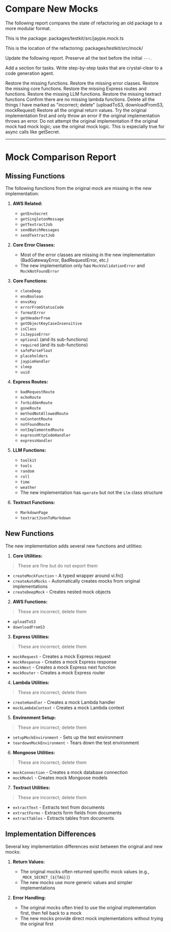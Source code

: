 #  Compare New Mocks

The following report compares the state of refactoring an old package to a more modular format.

This is the package:
packages/testkit/src/jaypie.mock.ts

This is the location of the refactoring:
packages/testkit/src/mock/

Update the following report.
Preserve all the text before the initial `---`.

Add a section for tasks.
Write step-by-step tasks that are crystal-clear to a code generation agent.

Restore the missing functions.
Restore the missing error classes.
Restore the missing core functions.
Restore the missing Express routes and functions.
Restore the missing LLM functions.
Restore the missing textract functions
Confirm there are no missing lambda functions.
Delete all the things I have marked as "incorrect; delete" (uploadToS3, downloadFromS3, mockRequest)
Restore all the original return values.
Try the original implementation first and only throw an error if the original implementation throws an error.
Do not attempt the original implementation if the original mock had mock logic; use the original mock logic.
This is especially true for async calls like getSecret.

---

# Mock Comparison Report

## Missing Functions

The following functions from the original mock are missing in the new implementation:

1. **AWS Related:**
   - `getEnvSecret`
   - `getSingletonMessage`
   - `getTextractJob`
   - `sendBatchMessages`
   - `sendTextractJob`

2. **Core Error Classes:**
   - Most of the error classes are missing in the new implementation (BadGatewayError, BadRequestError, etc.)
   - The new implementation only has `MockValidationError` and `MockNotFoundError`

3. **Core Functions:**
   - `cloneDeep`
   - `envBoolean`
   - `envsKey`
   - `errorFromStatusCode`
   - `formatError`
   - `getHeaderFrom`
   - `getObjectKeyCaseInsensitive` 
   - `isClass`
   - `isJaypieError`
   - `optional` (and its sub-functions)
   - `required` (and its sub-functions)
   - `safeParseFloat`
   - `placeholders`
   - `jaypieHandler`
   - `sleep`
   - `uuid`

4. **Express Routes:**
   - `badRequestRoute` 
   - `echoRoute`
   - `forbiddenRoute`
   - `goneRoute`
   - `methodNotAllowedRoute`
   - `noContentRoute`
   - `notFoundRoute`
   - `notImplementedRoute`
   - `expressHttpCodeHandler`
   - `expressHandler`

5. **LLM Functions:**
   - `toolkit`
   - `tools`
   - `random`
   - `roll`
   - `time`
   - `weather`
   - The new implementation has `operate` but not the `Llm` class structure

6. **Textract Functions:**
   - `MarkdownPage`
   - `textractJsonToMarkdown`

## New Functions

The new implementation adds several new functions and utilities:

1. **Core Utilities:**
> These are fine but do not export them
   - `createMockFunction` - A typed wrapper around vi.fn()
   - `createAutoMocks` - Automatically creates mocks from original implementations
   - `createDeepMock` - Creates nested mock objects

2. **AWS Functions:**
> These are incorrect; delete them
   - `uploadToS3`
   - `downloadFromS3`

3. **Express Utilities:**
> These are incorrect; delete them
   - `mockRequest` - Creates a mock Express request
   - `mockResponse` - Creates a mock Express response
   - `mockNext` - Creates a mock Express next function
   - `mockRouter` - Creates a mock Express router

4. **Lambda Utilities:**
> These are incorrect; delete them
   - `createHandler` - Creates a mock Lambda handler
   - `mockLambdaContext` - Creates a mock Lambda context

5. **Environment Setup:**
> These are incorrect; delete them
   - `setupMockEnvironment` - Sets up the test environment
   - `teardownMockEnvironment` - Tears down the test environment

6. **Mongoose Utilities:**
> These are incorrect; delete them
   - `mockConnection` - Creates a mock database connection
   - `mockModel` - Creates mock Mongoose models

7. **Textract Utilities:**
> These are incorrect; delete them
   - `extractText` - Extracts text from documents
   - `extractForms` - Extracts form fields from documents
   - `extractTables` - Extracts tables from documents

## Implementation Differences

Several key implementation differences exist between the original and new mocks:

1. **Return Values:**
   - The original mocks often returned specific mock values (e.g., `_MOCK_SECRET_[${TAG}]`)
   - The new mocks use more generic values and simpler implementations

2. **Error Handling:**
   - The original mocks often tried to use the original implementation first, then fell back to a mock
   - The new mocks provide direct mock implementations without trying the original first
